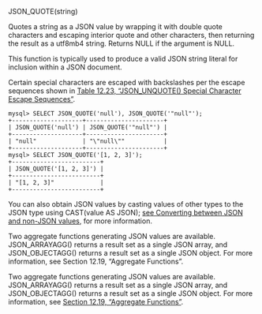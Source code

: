 JSON_QUOTE(string)

Quotes a string as a JSON value by wrapping it with double quote characters and escaping interior quote and other characters, then returning the result as a utf8mb4 string. Returns NULL if the argument is NULL.

This function is typically used to produce a valid JSON string literal for inclusion within a JSON document.

Certain special characters are escaped with backslashes per the escape sequences shown in [Table 12.23, “JSON_UNQUOTE() Special Character Escape Sequences”](https://dev.mysql.com/doc/refman/8.0/en/json-modification-functions.html#json-unquote-character-escape-sequences).

```
mysql> SELECT JSON_QUOTE('null'), JSON_QUOTE('"null"');
+--------------------+----------------------+
| JSON_QUOTE('null') | JSON_QUOTE('"null"') |
+--------------------+----------------------+
| "null"             | "\"null\""           |
+--------------------+----------------------+
mysql> SELECT JSON_QUOTE('[1, 2, 3]');
+-------------------------+
| JSON_QUOTE('[1, 2, 3]') |
+-------------------------+
| "[1, 2, 3]"             |
+-------------------------+
```
You can also obtain JSON values by casting values of other types to the JSON type using CAST(value AS JSON); [see Converting between JSON and non-JSON values](https://dev.mysql.com/doc/refman/8.0/en/json.html#json-converting-between-types), for more information.

Two aggregate functions generating JSON values are available. JSON_ARRAYAGG() returns a result set as a single JSON array, and JSON_OBJECTAGG() returns a result set as a single JSON object. For more information, see Section 12.19, “Aggregate Functions”.

Two aggregate functions generating JSON values are available. JSON_ARRAYAGG() returns a result set as a single JSON array, and JSON_OBJECTAGG() returns a result set as a single JSON object. For more information, see [Section 12.19, “Aggregate Functions”](https://dev.mysql.com/doc/refman/8.0/en/aggregate-functions-and-modifiers.html).
